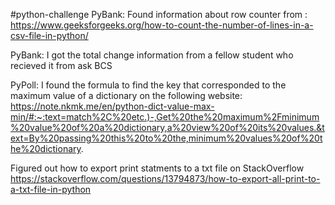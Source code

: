 #python-challenge
PyBank: Found information about row counter from : https://www.geeksforgeeks.org/how-to-count-the-number-of-lines-in-a-csv-file-in-python/


PyBank: I got the total change information from a fellow student who recieved it from ask BCS

PyPoll: I found the formula to find the key that corresponded to the maximum value of a dictionary on the following website: 
https://note.nkmk.me/en/python-dict-value-max-min/#:~:text=match%2C%20etc.)-,Get%20the%20maximum%2Fminimum%20value%20of%20a%20dictionary,a%20view%20of%20its%20values.&text=By%20passing%20this%20to%20the,minimum%20values%20of%20the%20dictionary.

Figured out how to export print statments to a txt file on StackOverflow
https://stackoverflow.com/questions/13794873/how-to-export-all-print-to-a-txt-file-in-python
